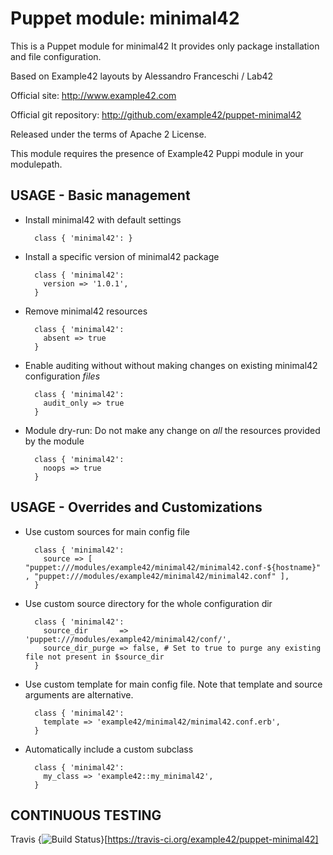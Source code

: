 # Puppet module: minimal42

This is a Puppet module for minimal42
It provides only package installation and file configuration.

Based on Example42 layouts by Alessandro Franceschi / Lab42

Official site: http://www.example42.com

Official git repository: http://github.com/example42/puppet-minimal42

Released under the terms of Apache 2 License.

This module requires the presence of Example42 Puppi module in your modulepath.


## USAGE - Basic management

* Install minimal42 with default settings

        class { 'minimal42': }

* Install a specific version of minimal42 package

        class { 'minimal42':
          version => '1.0.1',
        }

* Remove minimal42 resources

        class { 'minimal42':
          absent => true
        }

* Enable auditing without without making changes on existing minimal42 configuration *files*

        class { 'minimal42':
          audit_only => true
        }

* Module dry-run: Do not make any change on *all* the resources provided by the module

        class { 'minimal42':
          noops => true
        }


## USAGE - Overrides and Customizations
* Use custom sources for main config file 

        class { 'minimal42':
          source => [ "puppet:///modules/example42/minimal42/minimal42.conf-${hostname}" , "puppet:///modules/example42/minimal42/minimal42.conf" ], 
        }


* Use custom source directory for the whole configuration dir

        class { 'minimal42':
          source_dir       => 'puppet:///modules/example42/minimal42/conf/',
          source_dir_purge => false, # Set to true to purge any existing file not present in $source_dir
        }

* Use custom template for main config file. Note that template and source arguments are alternative. 

        class { 'minimal42':
          template => 'example42/minimal42/minimal42.conf.erb',
        }

* Automatically include a custom subclass

        class { 'minimal42':
          my_class => 'example42::my_minimal42',
        }


## CONTINUOUS TESTING

Travis {<img src="https://travis-ci.org/example42/puppet-minimal42.png?branch=master" alt="Build Status" />}[https://travis-ci.org/example42/puppet-minimal42]
